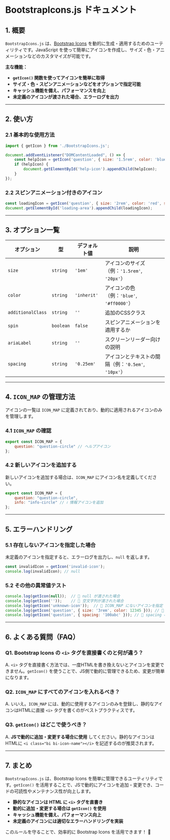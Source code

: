 # BootstrapIcons.js ドキュメント

## 1. 概要
`BootstrapIcons.js` は、[Bootstrap Icons](https://icons.getbootstrap.com/) を動的に生成・適用するためのユーティリティです。JavaScript を使って簡単にアイコンを作成し、サイズ・色・アニメーションなどのカスタマイズが可能です。

**主な機能：**
- **`getIcon()` 関数を使ってアイコンを簡単に取得**
- **サイズ・色・スピンアニメーションなどをオプションで指定可能**
- **キャッシュ機能を備え、パフォーマンスを向上**
- **未定義のアイコンが渡された場合、エラーログを出力**

---

## 2. 使い方
### **2.1 基本的な使用方法**

```js
import { getIcon } from './BootstrapIcons.js';

document.addEventListener("DOMContentLoaded", () => {
    const helpIcon = getIcon('question', { size: '1.5rem', color: 'blue' });
    if (helpIcon) {
        document.getElementById('help-icon').appendChild(helpIcon);
    }
});
```

### **2.2 スピンアニメーション付きのアイコン**

```js
const loadingIcon = getIcon('question', { size: '2rem', color: 'red', spin: true });
document.getElementById('loading-area').appendChild(loadingIcon);
```

---

## 3. オプション一覧

| オプション         | 型       | デフォルト値 | 説明 |
|----------------|--------|------------|------|
| `size`        | `string`  | `'1em'`    | アイコンのサイズ（例：`'1.5rem'`, `'20px'`）|
| `color`       | `string`  | `'inherit'`| アイコンの色（例：`'blue'`, `'#ff0000'`）|
| `additionalClass` | `string` | `''`       | 追加のCSSクラス |
| `spin`        | `boolean` | `false`    | スピンアニメーションを適用するか |
| `ariaLabel`   | `string`  | `''`       | スクリーンリーダー向けの説明 |
| `spacing`     | `string`  | `'0.25em'` | アイコンとテキストの間隔（例：`'0.5em'`, `'10px'`）|

---

## 4. `ICON_MAP` の管理方法

アイコンの一覧は `ICON_MAP` に定義されており、動的に適用されるアイコンのみを管理します。

### **4.1 `ICON_MAP` の確認**

```js
export const ICON_MAP = {
    question: "question-circle" // ヘルプアイコン
};
```

### **4.2 新しいアイコンを追加する**
新しいアイコンを追加する場合は、`ICON_MAP` にアイコン名を定義してください。

```js
export const ICON_MAP = {
    question: "question-circle",
    info: "info-circle" // ℹ️ 情報アイコンを追加
};
```

---

## 5. エラーハンドリング

### **5.1 存在しないアイコンを指定した場合**
未定義のアイコンを指定すると、エラーログを出力し、`null` を返します。

```js
const invalidIcon = getIcon('invalid-icon');
console.log(invalidIcon); // null
```

### **5.2 その他の異常値テスト**

```js
console.log(getIcon(null));  // 🚨 null が渡された場合
console.log(getIcon(''));    // 🚨 空文字列が渡された場合
console.log(getIcon('unknown-icon'));  // 🚨 ICON_MAP にないアイコンを指定
console.log(getIcon('question', { size: '3rem', color: 12345 })); // 🚨 color に不正な値
console.log(getIcon('question', { spacing: '100abc' })); // 🚨 spacing の不正値
```

---

## 6. よくある質問（FAQ）

### **Q1. Bootstrap Icons の `<i>` タグを直接書くのと何が違う？**
A. `<i>` タグを直接書く方法では、一度HTMLを書き換えないとアイコンを変更できません。`getIcon()` を使うことで、JS側で動的に管理できるため、変更が簡単になります。

### **Q2. `ICON_MAP` にすべてのアイコンを入れるべき？**
A. いいえ。`ICON_MAP` には、動的に使用するアイコンのみを登録し、静的なアイコンはHTMLに直接 `<i>` タグを書くのがベストプラクティスです。

### **Q3. `getIcon()` はどこで使うべき？**
A. **JSで動的に追加・変更する場合に使用** してください。静的なアイコンはHTMLに `<i class="bi bi-icon-name"></i>` を記述するのが推奨されます。

---

## 7. まとめ
`BootstrapIcons.js` は、Bootstrap Icons を簡単に管理できるユーティリティです。`getIcon()` を活用することで、JSで動的にアイコンを追加・変更でき、コードの可読性やメンテナンス性が向上します。

- **静的なアイコンは HTML に `<i>` タグを直書き**
- **動的に追加・変更する場合は `getIcon()` を使用**
- **キャッシュ機能を備え、パフォーマンス向上**
- **未定義のアイコンには適切なエラーハンドリングを実装**

このルールを守ることで、効率的に Bootstrap Icons を活用できます！ 🚀

